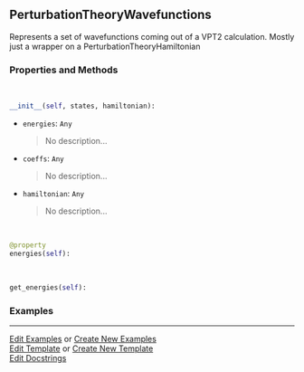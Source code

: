 ## <a id="Psience.VPT2.PerturbationTheory.PerturbationTheoryWavefunctions">PerturbationTheoryWavefunctions</a>
Represents a set of wavefunctions coming out of a VPT2 calculation.
Mostly just a wrapper on a PerturbationTheoryHamiltonian

### Properties and Methods
<a id="Psience.VPT2.PerturbationTheory.PerturbationTheoryWavefunctions.__init__" class="docs-object-method">&nbsp;</a>
```python
__init__(self, states, hamiltonian): 
```

- `energies`: `Any`
    >No description...
- `coeffs`: `Any`
    >No description...
- `hamiltonian`: `Any`
    >No description...

<a id="Psience.VPT2.PerturbationTheory.PerturbationTheoryWavefunctions.energies" class="docs-object-method">&nbsp;</a>
```python
@property
energies(self): 
```

<a id="Psience.VPT2.PerturbationTheory.PerturbationTheoryWavefunctions.get_energies" class="docs-object-method">&nbsp;</a>
```python
get_energies(self): 
```

### Examples


___

[Edit Examples](https://github.com/McCoyGroup/References/edit/gh-pages/Documentation/examples/Psience/VPT2/PerturbationTheory/PerturbationTheoryWavefunctions.md) or 
[Create New Examples](https://github.com/McCoyGroup/References/new/gh-pages/?filename=Documentation/examples/Psience/VPT2/PerturbationTheory/PerturbationTheoryWavefunctions.md) <br/>
[Edit Template](https://github.com/McCoyGroup/References/edit/gh-pages/Documentation/templates/Psience/VPT2/PerturbationTheory/PerturbationTheoryWavefunctions.md) or 
[Create New Template](https://github.com/McCoyGroup/References/new/gh-pages/?filename=Documentation/templates/Psience/VPT2/PerturbationTheory/PerturbationTheoryWavefunctions.md) <br/>
[Edit Docstrings](https://github.com/McCoyGroup/Psience/edit/master/VPT2/PerturbationTheory.py?message=Update%20Docs)